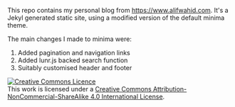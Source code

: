 This repo contains my personal blog from https://www.alifwahid.com. It's a
Jekyl generated static site, using a modified version of the default minima
theme.

The main changes I made to minima were:
1. Added pagination and navigation links
2. Added lunr.js backed search function
3. Suitably customised header and footer

<a rel="license" href="https://creativecommons.org/licenses/by-nc-sa/4.0/"><img alt="Creative Commons Licence" style="border-width:0" src="https://i.creativecommons.org/l/by-nc-sa/4.0/88x31.png" /></a><br />This work is licensed under a <a rel="license" href="https://creativecommons.org/licenses/by-nc-sa/4.0/">Creative Commons Attribution-NonCommercial-ShareAlike 4.0 International License</a>.
